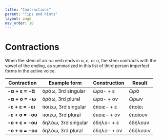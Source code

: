 ```yaml
---
title: "Contractions"
parent: "Tips and hints"
layout: page
nav_order: 10
---
```


# Contractions

When the stem of an -ω verb ends in α, ε, or ο, the stem contracts with the vowel of the ending, as summarized in this list of third person imperfect forms in the active voice.

| Contraction | Example form | Construction | Result |
| --- | ---  |  --- | ---  |
| **-α + ε = -ᾱ**  | ὁράω, 3rd singular | ὡρα- + ε | ὥρᾱ |
| **-α + ο = -ω** | ὁράω, 3rd plural |  ὡρα- + ον  | ὥρων |
| **-ε + ε = -ει**  | ποιέω, 3rd singular | ἐποιε- + ε | ἐποίει | 
| **-ε + ο = -ου** | ποιέω, 3rd plural | ἐποιε- + ον | ἐποίουν |
| **-ο + ε = -ου** | δηλόω, 3rd singular | ἐδηλο- + ε | ἐδήλουν | 
| **-ο + ο = -ου** | δηλόω, 3rd plural | ἐδηλο- + ον | ἐδήλουιν |